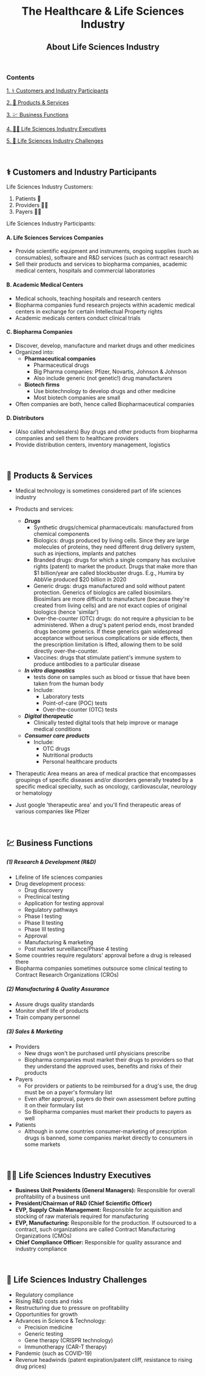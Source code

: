 <h1 align=center> The Healthcare & Life Sciences Industry </h1>

<h2 align=center> About Life Sciences Industry </h2>

<br>

### Contents

[1. ⚕ Customers and Industry Participants](#-customers-and-industry-participants)

[2. 💉 Products & Services](#-products--services)

[3. 💹 Business Functions](#-business-functions)

[4. 👩‍💼 Life Sciences Industry Executives](#-life-sciences-industry-executives)

[5. 🤔 Life Sciences Industry Challenges](#-life-sciences-industry-challenges)

<br>

## ⚕ Customers and Industry Participants

Life Sciences Industry Customers:
1. Patients 👨
2. Providers 👩‍⚕️
3. Payers 👨‍💼

Life Sciences Industry Participants:

#### A. Life Sciences Services Companies
  * Provide scientific equipment and instruments, ongoing supplies (such as consumables), software and R&D services (such as contract research)
  * Sell their products and services to biopharma companies, academic medical centers, hospitals and commercial laboratories

#### B. Academic Medical Centers
  * Medical schools, teaching hospitals and research centers
  * Biopharma companies fund research projects within academic medical centers in exchange for certain Intellectual Property rights
  * Academic medicals centers conduct clinical trials

#### C. Biopharma Companies
  * Discover, develop, manufacture and market drugs and other medicines
  * Organized into:
    * **Pharmaceutical companies**
      * Pharmaceutical drugs
      * Big Pharma companies: Pfizer, Novartis, Johnson & Johnson
      * Also include generic (not genetic!) drug manufacturers
    * **Biotech firms**
      * Use biotechnology to develop drugs and other medicine
      * Most biotech companies are small
  * Often companies are both, hence called Biopharmaceutical companies

#### D. Distributors
  * (Also called wholesalers) Buy drugs and other products from biopharma companies and sell them to healthcare providers
  * Provide distribution centers, inventory management, logistics

<br>


## 💉 Products & Services

* Medical technology is sometimes considered part of life sciences industry
* Products and services:
  * **_Drugs_**
    * Synthetic drugs/chemical pharmaceuticals: manufactured from chemical components
    * Biologics: drugs produced by living cells. Since they are large molecules of proteins, they need different drug delivery system, such as injections, implants and patches
    * Branded drugs: drugs for which a single company has exclusive rights (patent) to market the product. Drugs that make more than $1 billion/year are called blockbuster drugs. E.g., Humira by AbbVie produced $20 billion in 2020
    * Generic drugs: drugs manufactured and sold without patent protection. Generics of biologics are called biosimilars. Biosimilars are more difficult to manufacture (because they're created from living cells) and are not exact copies of original biologics (hence 'similar')
    * Over-the-counter (OTC) drugs: do not require a physician to be administered. When a drug's patent period ends, most branded drugs become generics. If these generics gain widespread acceptance without serious complications or side effects, then the prescription limitation is lifted, allowing them to be sold directly over-the-counter.
    * Vaccines: drugs that stimulate patient's immune system to produce antibodies to a particular disease
  * **_In vitro diagnostics_**
    * tests done on samples such as blood or tissue that have been taken from the human body
    * Include:
      * Laboratory tests
      * Point-of-care (POC) tests
      * Over-the-counter (OTC) tests
  * **_Digital therapeutic_**
    * Clinically tested digital tools that help improve or manage medical conditions
  * **_Consumer care products_**
    * Include:
      * OTC drugs
      * Nutritional products
      * Personal healthcare products

* Therapeutic Area means an area of medical practice that encompasses groupings of specific diseases and/or disorders generally treated by a specific medical specialty, such as oncology, cardiovascular, neurology or hematology
* Just google 'therapeutic area' and you'll find therapeutic areas of various companies like Pfizer

<br>


## 💹 Business Functions

##### (1) Research & Development (R&D)
* Lifeline of life sciences companies
* Drug development process:
  * Drug discovery
  * Preclinical testing
  * Application for testing approval
  * Regulatory pathways
  * Phase I testing
  * Phase II testing
  * Phase III testing
  * Approval
  * Manufacturing & marketing
  * Post market surveillance/Phase 4 testing
* Some countries require regulators' approval before a drug is released there
* Biopharma companies sometimes outsource some clinical testing to Contract Research Organizations (CROs)
##### (2) Manufacturing & Quality Assurance
  * Assure drugs quality standards
  * Monitor shelf life of products
  * Train company personnel
##### (3) Sales & Marketing
* Providers
  * New drugs won't be purchased until physicians prescribe
  * Biopharma companies must market their drugs to providers so that they understand the approved uses, benefits and risks of their products
* Payers
  * For providers or patients to be reimbursed for a drug's use, the drug must be on a payer's formulary list
  * Even after approval, payers do their own assessment before putting it on their formulary list
  * So Biopharma companies must market their products to payers as well
* Patients
  * Although in some countries consumer-marketing of prescription drugs is banned, some companies market directly to consumers in some markets

<br>


## 👩‍💼 Life Sciences Industry Executives

* **Business Unit Presidents (General Managers):** Responsible for overall profitability of a business unit
* **President/Chairman of R&D (Chief Scientific Officer)**
* **EVP, Supply Chain Management:** Responsible for acquisition and stocking of raw materials required for manufacturing
* **EVP, Manufacturing:** Responsible for the production. If outsourced to a contract, such organizations are called Contract Manufacturing Organizations (CMOs)
* **Chief Compliance Officer:** Responsible for quality assurance and industry compliance

<br>


## 🤔 Life Sciences Industry Challenges

* Regulatory compliance
* Rising R&D costs and risks
* Restructuring due to pressure on profitability
* Opportunities for growth
* Advances in Science & Technology:
  * Precision medicine
  * Generic testing
  * Gene therapy (CRISPR technology)
  * Immunotherapy (CAR-T therapy)
* Pandemic (such as COVID-19) 
* Revenue headwinds (patent expiration/patent cliff, resistance to rising drug prices)

<br>

